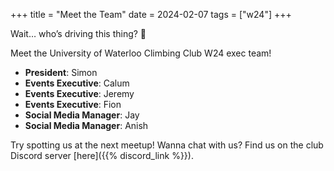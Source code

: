 +++
title = "Meet the Team"
date = 2024-02-07
tags = ["w24"]
+++

Wait… who’s driving this thing? 🛞

Meet the University of Waterloo Climbing Club W24 exec team!
- **President**: Simon
- **Events Executive**: Calum
- **Events Executive**: Jeremy
- **Events Executive**: Fion
- **Social Media Manager**: Jay
- **Social Media Manager**: Anish

Try spotting us at the next meetup! Wanna chat with us? Find us on the club Discord server [here]({{% discord_link %}}).

